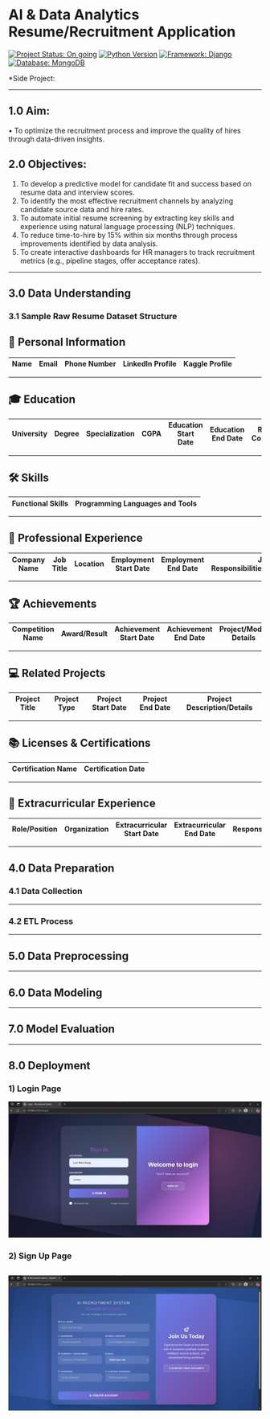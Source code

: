 # AI & Data Analytics Resume/Recruitment Application

[![Project Status: On going](https://img.shields.io/badge/Status-On_going-yellow.svg?style=for-the-badge)](https://www.repostatus.org/#active)
[![Python Version](https://img.shields.io/badge/Python-3.9%2B-blue.svg?style=for-the-badge&logo=python)](https://www.python.org/downloads/)
[![Framework: Django](https://img.shields.io/badge/Framework-Django-092E20.svg?style=for-the-badge&logo=django)](https://www.djangoproject.com/)
[![Database: MongoDB](https://img.shields.io/badge/Database-MongoDB-47A248.svg?style=for-the-badge&logo=mongodb)](https://www.mongodb.com/)

*Side Project:

---

## 1.0 Aim:
•	To optimize the recruitment process and improve the quality of hires through data-driven insights.

## 2.0 Objectives:
1.	To develop a predictive model for candidate fit and success based on resume data and interview scores.
2.	To identify the most effective recruitment channels by analyzing candidate source data and hire rates.
3.	To automate initial resume screening by extracting key skills and experience using natural language processing (NLP) techniques.
4.	To reduce time-to-hire by 15% within six months through process improvements identified by data analysis.
5.	To create interactive dashboards for HR managers to track recruitment metrics (e.g., pipeline stages, offer acceptance rates).

---

## 3.0 Data Understanding
### 3.1	Sample Raw Resume Dataset Structure
## 📌 Personal Information

| Name | Email | Phone Number | LinkedIn Profile | Kaggle Profile |
|------|-------|--------------|------------------|----------------|

---

## 🎓 Education

| University | Degree | Specialization | CGPA | Education Start Date | Education End Date | Relevant Coursework |
|------------|--------|----------------|------|-----------------------|---------------------|---------------------|

---

## 🛠 Skills

| Functional Skills | Programming Languages and Tools |
|-------------------|----------------------------------|

---

## 💼 Professional Experience

| Company Name | Job Title | Location | Employment Start Date | Employment End Date | Job Responsibilities/Achievements |
|--------------|-----------|----------|------------------------|----------------------|------------------------------------|

---

## 🏆 Achievements

| Competition Name | Award/Result | Achievement Start Date | Achievement End Date | Project/Model Details |
|------------------|--------------|-------------------------|-----------------------|------------------------|

---

## 💻 Related Projects

| Project Title | Project Type | Project Start Date | Project End Date | Project Description/Details |
|---------------|--------------|--------------------|------------------|-----------------------------|

---

## 📚 Licenses & Certifications

| Certification Name | Certification Date |
|--------------------|--------------------|

---

## 🤝 Extracurricular Experience

| Role/Position | Organization | Extracurricular Start Date | Extracurricular End Date | Responsibilities |
|---------------|--------------|-----------------------------|---------------------------|------------------|	

---

## 4.0 Data Preparation
### 4.1 Data Collection

---

### 4.2 ETL Process

---

## 5.0 Data Preprocessing

---

## 6.0 Data Modeling

---

## 7.0 Model Evaluation

---

## 8.0 Deployment
### 1) Login Page
![login_page](./assets/login_page.png)   

### 2) Sign Up Page
![signup_page](./assets/signup_page.png)   
---
